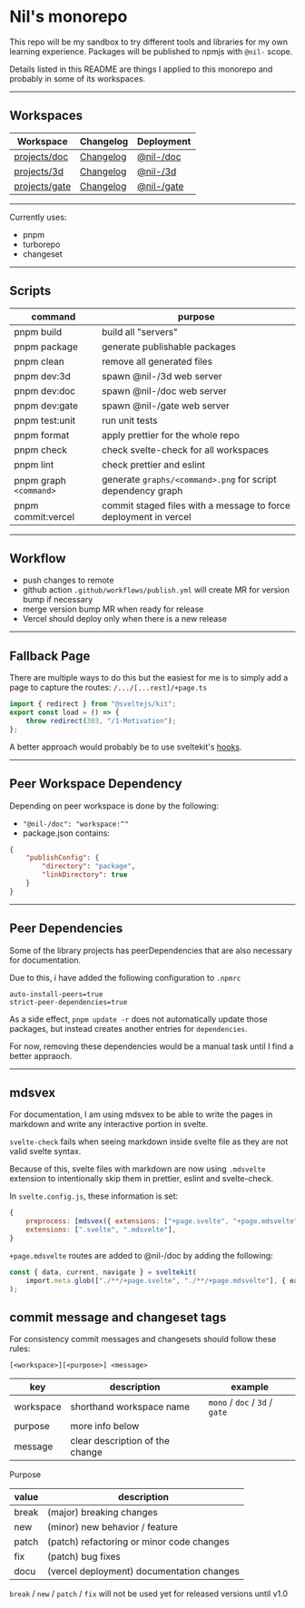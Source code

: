 # Nil's monorepo

This repo will be my sandbox to try different tools and libraries for my own learning experience.
Packages will be published to npmjs with `@nil-` scope.

Details listed in this README are things I applied to this monorepo and probably in some of its workspaces.

---

## Workspaces

| Workspace                        | Changelog                                 | Deployment                                 |
| -------------------------------- | ----------------------------------------- | ------------------------------------------ |
| [projects/doc](./projects/doc)   | [Changelog](./projects/doc/CHANGELOG.md)  | [@nil-/doc](https://mono-doc.vercel.app)   |
| [projects/3d](./projects/3d)     | [Changelog](./projects/3d/CHANGELOG.md)   | [@nil-/3d](https://mono-3d.vercel.app)     |
| [projects/gate](./projects/gate) | [Changelog](./projects/gate/CHANGELOG.md) | [@nil-/gate](https://mono-gate.vercel.app) |

---

Currently uses:

-   pnpm
-   turborepo
-   changeset

---

## Scripts

| command                | purpose                                                          |
| ---------------------- | ---------------------------------------------------------------- |
| pnpm build             | build all "servers"                                              |
| pnpm package           | generate publishable packages                                    |
| pnpm clean             | remove all generated files                                       |
| pnpm dev:3d            | spawn @nil-/3d web server                                        |
| pnpm dev:doc           | spawn @nil-/doc web server                                       |
| pnpm dev:gate          | spawn @nil-/gate web server                                      |
| pnpm test:unit         | run unit tests                                                   |
| pnpm format            | apply prettier for the whole repo                                |
| pnpm check             | check svelte-check for all workspaces                            |
| pnpm lint              | check prettier and eslint                                        |
| pnpm graph `<command>` | generate `graphs/<command>.png` for script dependency graph      |
| pnpm commit:vercel     | commit staged files with a message to force deployment in vercel |

---

## Workflow

-   push changes to remote
-   github action `.github/workflows/publish.yml` will create MR for version bump if necessary
-   merge version bump MR when ready for release
-   Vercel should deploy only when there is a new release

---

## Fallback Page

There are multiple ways to do this but the easiest for me is to simply add a page to capture the routes: `/.../[...rest]/+page.ts`

```typescript
import { redirect } from "@sveltejs/kit";
export const load = () => {
    throw redirect(303, "/1-Motivation");
};
```

A better approach would probably be to use sveltekit's [hooks](https://kit.svelte.dev/docs/hooks).

---

## Peer Workspace Dependency

Depending on peer workspace is done by the following:

-   `"@nil-/doc": "workspace:^"`
-   package.json contains:

```json
{
    "publishConfig": {
        "directory": "package",
        "linkDirectory": true
    }
}
```

---

## Peer Dependencies

Some of the library projects has peerDependencies that are also necessary for documentation.

Due to this, i have added the following configuration to `.npmrc`

```
auto-install-peers=true
strict-peer-dependencies=true
```

As a side effect, `pnpm update -r` does not automatically update those packages, but instead creates another entries for `dependencies`.

For now, removing these dependencies would be a manual task until I find a better appraoch.

---

## mdsvex

For documentation, I am using mdsvex to be able to write the pages in markdown and write any interactive portion in svelte.

`svelte-check` fails when seeing markdown inside svelte file as they are not valid svelte syntax.

Because of this, svelte files with markdown are now using `.mdsvelte` extension to intentionally skip them in prettier, eslint and svelte-check.

In `svelte.config.js`, these information is set:

```js
{
    preprocess: [mdsvex({ extensions: ["+page.svelte", "+page.mdsvelte"] })],
    extensions: [".svelte", ".mdsvelte"],
}
```

`+page.mdsvelte` routes are added to @nil-/doc by adding the following:

```ts
const { data, current, navigate } = sveltekit(
    import.meta.glob(["./**/+page.svelte", "./**/+page.mdsvelte"], { eager: true })
);
```

## commit message and changeset tags

For consistency commit messages and changesets should follow these rules:

`[<workspace>][<purpose>] <message>`

| key       | description                     | example                        |
| --------- | ------------------------------- | ------------------------------ |
| workspace | shorthand workspace name        | `mono` / `doc` / `3d` / `gate` |
| purpose   | more info below                 |                                |
| message   | clear description of the change |                                |

Purpose

| value | description                               |
| ----- | ----------------------------------------- |
| break | (major) breaking changes                  |
| new   | (minor) new behavior / feature            |
| patch | (patch) refactoring or minor code changes |
| fix   | (patch) bug fixes                         |
| docu  | (vercel deployment) documentation changes |

`break` / `new` / `patch` / `fix` will not be used yet for released versions until v1.0
